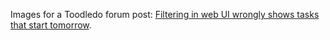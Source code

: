 Images for a Toodledo forum post:  [Filtering in web UI wrongly shows tasks that start tomorrow](https://www.toodledo.com/forums/2/26915/0/filtering-in-web-ui-wrongly-shows-tasks-that-start-tomorrow.html).